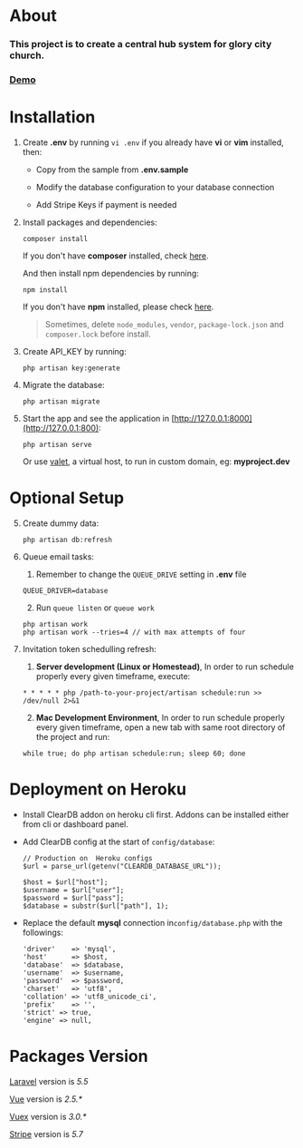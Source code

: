 # About

  ### This project is to create a central hub system for glory city church.

  ### [Demo](https://centralhub.glorycitychurch.com)
  
  
# Installation

1. Create __.env__ by running `vi .env` if you already have __vi__ or __vim__ installed, then:

   * Copy from the sample from __.env.sample__ 
   
   * Modify the database configuration to your database connection
   
   * Add Stripe Keys if payment is needed

2. Install packages and dependencies:
    ```
    composer install
    ```
    If you don't have __composer__ installed, check [here](https://getcomposer.org/doc/00-intro.md).
    
    And then install npm dependencies by running:
    ```
    npm install
    ```
    If you don't have __npm__ installed, please check [here](https://docs.npmjs.com/getting-started/installing-node).
    
    
    > Sometimes, delete `node_modules`, `vendor`, `package-lock.json` and `composer.lock` before install.
    

3. Create API_KEY by running:
    ```
    php artisan key:generate
    ```
    
4.  Migrate the database:
    ```
    php artisan migrate
    ```
    
5. Start the app and see the application in [http://127.0.0.1:8000](http://127.0.0.1:800):
    ```
    php artisan serve
    ```
    Or use [valet](https://laravel.com/docs/5.5/valet), a virtual host, to run in custom domain, eg: **myproject.dev**
    
# Optional Setup

5. Create dummy data:
    ```
    php artisan db:refresh
    ```    
        
6. Queue email tasks:
    
    1. Remember to change the `QUEUE_DRIVE` setting in **.env** file
    ```
    QUEUE_DRIVER=database
    ```
    
    2. Run `queue listen` or `queue work`
    ```
    php artisan work
    php artisan work --tries=4 // with max attempts of four 
    ```

7. Invitation token schedulling refresh:

    1. **Server development (Linux or Homestead)**, In order to run schedule properly every given timeframe, execute:
    ```
    * * * * * php /path-to-your-project/artisan schedule:run >> /dev/null 2>&1
    ```

    2. **Mac Development Environment**, In order to run schedule properly every given timeframe, open a new tab with same root directory of the project and run:
    ```
    while true; do php artisan schedule:run; sleep 60; done
    ```

# Deployment on Heroku

- Install ClearDB addon on heroku cli first. Addons can be installed either from cli or dashboard panel.

- Add ClearDB config at the start of `config/database`:
  ```
  // Production on  Heroku configs
  $url = parse_url(getenv("CLEARDB_DATABASE_URL"));

  $host = $url["host"];
  $username = $url["user"];
  $password = $url["pass"];
  $database = substr($url["path"], 1);
  ```

- Replace the default __mysql__ connection in`config/database.php` with the followings:
  ```
  'driver'    => 'mysql',
  'host'      => $host,
  'database'  => $database,
  'username'  => $username,
  'password'  => $password,
  'charset'   => 'utf8',
  'collation' => 'utf8_unicode_ci',
  'prefix'    => '',
  'strict' => true,
  'engine' => null,
  ```
  
# Packages Version

[Laravel](https://laravel.com/docs/5.5) version is _5.5_

[Vue](https://vuejs.org/v2/guide/) version is _2.5.*_

[Vuex](https://vuex.vuejs.org/en/intro.html) version is _3.0.*_

[Stripe](https://stripe.com.au) version is *5.7*

